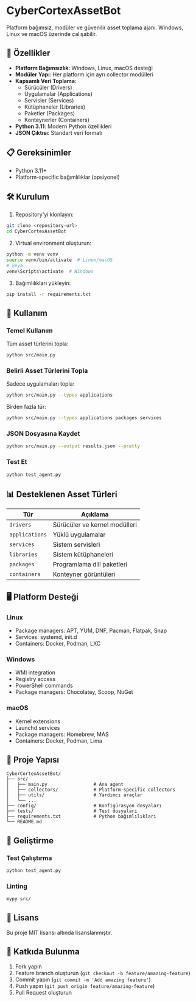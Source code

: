 # CyberCortexAssetBot

Platform bağımsız, modüler ve güvenilir asset toplama ajanı. Windows, Linux ve macOS üzerinde çalışabilir.

## 🚀 Özellikler

- **Platform Bağımsızlık**: Windows, Linux, macOS desteği
- **Modüler Yapı**: Her platform için ayrı collector modülleri
- **Kapsamlı Veri Toplama**: 
  - Sürücüler (Drivers)
  - Uygulamalar (Applications)
  - Servisler (Services)
  - Kütüphaneler (Libraries)
  - Paketler (Packages)
  - Konteynerler (Containers)
- **Python 3.11**: Modern Python özellikleri
- **JSON Çıktısı**: Standart veri formatı

## 📋 Gereksinimler

- Python 3.11+
- Platform-specific bağımlılıklar (opsiyonel)

## 🛠️ Kurulum

1. Repository'yi klonlayın:
```bash
git clone <repository-url>
cd CyberCortexAssetBot
```

2. Virtual environment oluşturun:
```bash
python -m venv venv
source venv/bin/activate  # Linux/macOS
# veya
venv\Scripts\activate  # Windows
```

3. Bağımlılıkları yükleyin:
```bash
pip install -r requirements.txt
```

## 🎯 Kullanım

### Temel Kullanım

Tüm asset türlerini topla:
```bash
python src/main.py
```

### Belirli Asset Türlerini Topla

Sadece uygulamaları topla:
```bash
python src/main.py --types applications
```

Birden fazla tür:
```bash
python src/main.py --types applications packages services
```

### JSON Dosyasına Kaydet

```bash
python src/main.py --output results.json --pretty
```

### Test Et

```bash
python test_agent.py
```

## 📊 Desteklenen Asset Türleri

| Tür | Açıklama |
|-----|----------|
| `drivers` | Sürücüler ve kernel modülleri |
| `applications` | Yüklü uygulamalar |
| `services` | Sistem servisleri |
| `libraries` | Sistem kütüphaneleri |
| `packages` | Programlama dili paketleri |
| `containers` | Konteyner görüntüleri |

## 🖥️ Platform Desteği

### Linux
- Package managers: APT, YUM, DNF, Pacman, Flatpak, Snap
- Services: systemd, init.d
- Containers: Docker, Podman, LXC

### Windows
- WMI integration
- Registry access
- PowerShell commands
- Package managers: Chocolatey, Scoop, NuGet

### macOS
- Kernel extensions
- Launchd services
- Package managers: Homebrew, MAS
- Containers: Docker, Podman, Lima

## 📁 Proje Yapısı

```
CyberCortexAssetBot/
├── src/
│   ├── main.py                 # Ana agent
│   ├── collectors/             # Platform-specific collectors
│   ├── utils/                  # Yardımcı araçlar
│   └── ...
├── config/                     # Konfigürasyon dosyaları
├── tests/                      # Test dosyaları
├── requirements.txt            # Python bağımlılıkları
└── README.md
```

## 🔧 Geliştirme

### Test Çalıştırma

```bash
python test_agent.py
```

### Linting

```bash
mypy src/
```

## 📝 Lisans

Bu proje MIT lisansı altında lisanslanmıştır.

## 🤝 Katkıda Bulunma

1. Fork yapın
2. Feature branch oluşturun (`git checkout -b feature/amazing-feature`)
3. Commit yapın (`git commit -m 'Add amazing feature'`)
4. Push yapın (`git push origin feature/amazing-feature`)
5. Pull Request oluşturun
